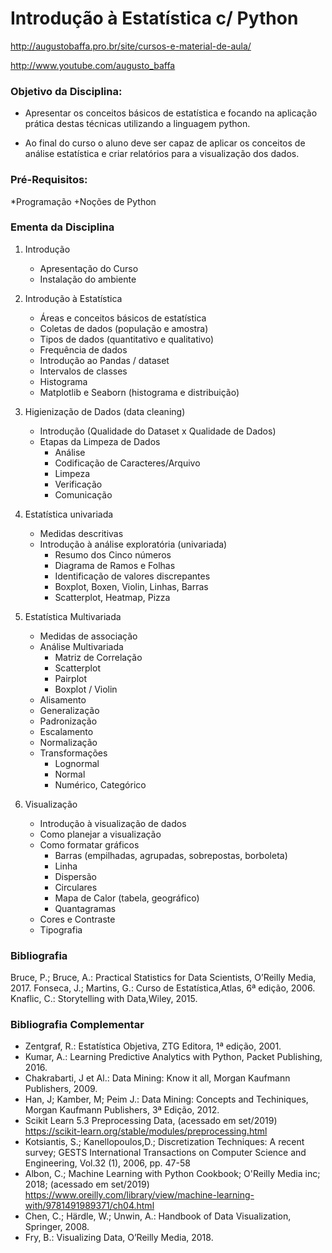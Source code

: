 # Introdução à Estatística c/ Python

http://augustobaffa.pro.br/site/cursos-e-material-de-aula/

http://www.youtube.com/augusto_baffa

### Objetivo da Disciplina:

* Apresentar os conceitos básicos de estatística e focando na aplicação prática destas técnicas utilizando a linguagem python.

* Ao final do curso o aluno deve ser capaz de aplicar os conceitos de análise estatística e criar relatórios para a visualização dos dados.


### Pré-Requisitos:

*Programação
	+Noções de Python 


### Ementa da Disciplina

1) Introdução
	- Apresentação do Curso
	- Instalação do ambiente

2) Introdução à Estatística
	- Áreas e conceitos básicos de estatística
	- Coletas de dados (população e amostra)
	- Tipos de dados (quantitativo e qualitativo)
	- Frequência de dados
	- Introdução ao Pandas / dataset
	- Intervalos de classes
	- Histograma
	- Matplotlib e Seaborn (histograma e distribuição)

3) Higienização de Dados (data cleaning)
	- Introdução (Qualidade do Dataset x Qualidade de Dados)
	- Etapas da Limpeza de Dados
		+ Análise
		+ Codificação de Caracteres/Arquivo
		+ Limpeza
		+ Verificação
		+ Comunicação

4) Estatística univariada
	- Medidas descritivas
	- Introdução à análise exploratória (univariada)
		+ Resumo dos Cinco números
		+ Diagrama de Ramos e Folhas
		+ Identificação de valores discrepantes
		+ Boxplot, Boxen, Violin, Linhas, Barras
		+ Scatterplot, Heatmap, Pizza


5) Estatística Multivariada
	- Medidas de associação
	- Análise Multivariada
		+ Matriz de Correlação
		+ Scatterplot
		+ Pairplot
		+ Boxplot / Violin
	- Alisamento
	- Generalização
	- Padronização
	- Escalamento
	- Normalização
	- Transformações
		+ Lognormal
		+ Normal
		+ Numérico, Categórico

6) Visualização
	- Introdução à visualização de dados
	- Como planejar a visualização
	- Como formatar gráficos
		+ Barras (empilhadas, agrupadas, sobrepostas, borboleta)
		+ Linha
		+ Dispersão
		+ Circulares
		+ Mapa de Calor (tabela, geográfico)
		+ Quantagramas
	- Cores e Contraste
	- Tipografia
	

### Bibliografia

Bruce, P.; Bruce, A.: Practical Statistics for Data Scientists, O’Reilly Media, 2017.
Fonseca, J.; Martins, G.: Curso de Estatística,Atlas, 6ª edição, 2006.
Knaflic, C.: Storytelling with Data,Wiley, 2015.


### Bibliografia Complementar

* Zentgraf, R.: Estatística Objetiva, ZTG Editora, 1ª edição, 2001.
* Kumar, A.: Learning Predictive Analytics with Python, Packet Publishing, 2016.
* Chakrabarti, J et Al.: Data Mining: Know it all, Morgan Kaufmann Publishers, 2009.
* Han, J; Kamber, M; Peim J.: Data Mining: Concepts and Techiniques, Morgan Kaufmann Publishers, 3ª Edição, 2012.
* Scikit Learn 5.3 Preprocessing Data, (acessado em set/2019) https://scikit-learn.org/stable/modules/preprocessing.html
* Kotsiantis, S.; Kanellopoulos,D.; Discretization Techniques: A recent survey; GESTS International Transactions on Computer Science and Engineering, Vol.32 (1), 2006, pp. 47-58
* Albon, C.; Machine Learning with Python Cookbook; O'Reilly Media inc; 2018; (acessado em set/2019) https://www.oreilly.com/library/view/machine-learning-with/9781491989371/ch04.html
* Chen, C.; Härdle, W.; Unwin, A.: Handbook of Data Visualization, Springer, 2008.
* Fry, B.: Visualizing Data, O’Reilly Media, 2018.


